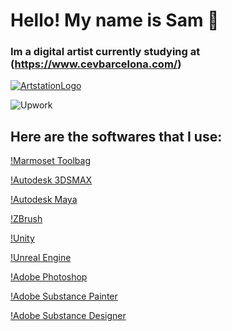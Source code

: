 # Hello! My name is Sam 👋
### Im a digital artist currently studying at (https://www.cevbarcelona.com/)

[![ArtstationLogo](#13AFF0)](https://www.artstation.com/shmuelidabi)


![Upwork](https://img.shields.io/badge/UpWork-6FDA44?style=for-the-badge&logo=Upwork&logoColor=white)

## Here are the softwares that I use:

[!Marmoset Toolbag]()
<br>

[!Autodesk 3DSMAX]()
<br>

[!Autodesk Maya]()
<br>

[!ZBrush]()
<br>

[!Unity]()
<br>

[!Unreal Engine]()
<br>

[!Adobe Photoshop]()
<br>

[!Adobe Substance Painter]()
<br>

[!Adobe Substance Designer]()
<br>

